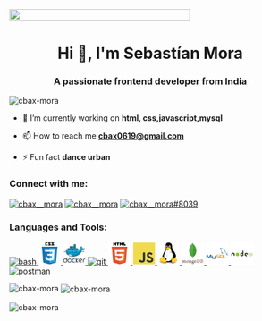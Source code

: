 <img src="[https://st3.depositphotos.com/10325396/17006/i/1600/depositphotos_170069614-stock-photo-programming-code-abstract-technology-background.jpg](https://www.despiertaymira.com/wp-content/uploads/2018/06/etienne_jacob-necesary-disorder05.gif)" width="80%" height="80%">


<h1 align="center">Hi 👋, I'm Sebastían Mora</h1>
<h3 align="center">A passionate frontend developer from India</h3>

<p align="left"> <img src="https://komarev.com/ghpvc/?username=cbax-mora&label=Profile%20views&color=0e75b6&style=flat" alt="cbax-mora" /> </p>

- 🔭 I’m currently working on **html, css,javascript,mysql**

- 📫 How to reach me **cbax0619@gmail.com**

- ⚡ Fun fact **dance urban**

<h3 align="left">Connect with me:</h3>
<p align="left">
<a href="https://fb.com/cbax__mora" target="blank"><img align="center" src="https://raw.githubusercontent.com/rahuldkjain/github-profile-readme-generator/master/src/images/icons/Social/facebook.svg" alt="cbax__mora" height="30" width="40" /></a>
<a href="https://instagram.com/cbax__mora" target="blank"><img align="center" src="https://raw.githubusercontent.com/rahuldkjain/github-profile-readme-generator/master/src/images/icons/Social/instagram.svg" alt="cbax__mora" height="30" width="40" /></a>
<a href="https://discord.gg/cbax__mora#8039" target="blank"><img align="center" src="https://raw.githubusercontent.com/rahuldkjain/github-profile-readme-generator/master/src/images/icons/Social/discord.svg" alt="cbax__mora#8039" height="30" width="40" /></a>
</p>

<h3 align="left">Languages and Tools:</h3>
<p align="left"> <a href="https://www.gnu.org/software/bash/" target="_blank" rel="noreferrer"> <img src="https://www.vectorlogo.zone/logos/gnu_bash/gnu_bash-icon.svg" alt="bash" width="40" height="40"/> </a> <a href="https://www.w3schools.com/css/" target="_blank" rel="noreferrer"> <img src="https://raw.githubusercontent.com/devicons/devicon/master/icons/css3/css3-original-wordmark.svg" alt="css3" width="40" height="40"/> </a> <a href="https://www.docker.com/" target="_blank" rel="noreferrer"> <img src="https://raw.githubusercontent.com/devicons/devicon/master/icons/docker/docker-original-wordmark.svg" alt="docker" width="40" height="40"/> </a> <a href="https://git-scm.com/" target="_blank" rel="noreferrer"> <img src="https://www.vectorlogo.zone/logos/git-scm/git-scm-icon.svg" alt="git" width="40" height="40"/> </a> <a href="https://www.w3.org/html/" target="_blank" rel="noreferrer"> <img src="https://raw.githubusercontent.com/devicons/devicon/master/icons/html5/html5-original-wordmark.svg" alt="html5" width="40" height="40"/> </a> <a href="https://developer.mozilla.org/en-US/docs/Web/JavaScript" target="_blank" rel="noreferrer"> <img src="https://raw.githubusercontent.com/devicons/devicon/master/icons/javascript/javascript-original.svg" alt="javascript" width="40" height="40"/> </a> <a href="https://www.linux.org/" target="_blank" rel="noreferrer"> <img src="https://raw.githubusercontent.com/devicons/devicon/master/icons/linux/linux-original.svg" alt="linux" width="40" height="40"/> </a> <a href="https://www.mongodb.com/" target="_blank" rel="noreferrer"> <img src="https://raw.githubusercontent.com/devicons/devicon/master/icons/mongodb/mongodb-original-wordmark.svg" alt="mongodb" width="40" height="40"/> </a> <a href="https://www.mysql.com/" target="_blank" rel="noreferrer"> <img src="https://raw.githubusercontent.com/devicons/devicon/master/icons/mysql/mysql-original-wordmark.svg" alt="mysql" width="40" height="40"/> </a> <a href="https://nodejs.org" target="_blank" rel="noreferrer"> <img src="https://raw.githubusercontent.com/devicons/devicon/master/icons/nodejs/nodejs-original-wordmark.svg" alt="nodejs" width="40" height="40"/> </a> <a href="https://postman.com" target="_blank" rel="noreferrer"> <img src="https://www.vectorlogo.zone/logos/getpostman/getpostman-icon.svg" alt="postman" width="40" height="40"/> </a> </p>

<p><img align="left" src="https://github-readme-stats.vercel.app/api/top-langs?username=cbax-mora&show_icons=true&locale=en&layout=compact" alt="cbax-mora" /></p>

<p>&nbsp;<img align="center" src="https://github-readme-stats.vercel.app/api?username=cbax-mora&show_icons=true&locale=en" alt="cbax-mora" /></p>

<p><img align="center" src="https://github-readme-streak-stats.herokuapp.com/?user=cbax-mora&" alt="cbax-mora" /></p>

